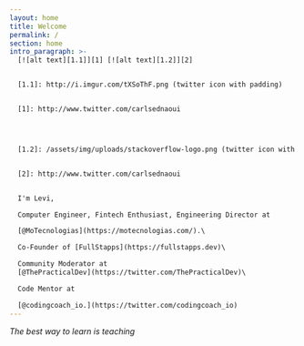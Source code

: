 ```yaml
---
layout: home
title: Welcome
permalink: /
section: home
intro_paragraph: >-
  [![alt text][1.1]][1] [![alt text][1.2]][2] 


  [1.1]: http://i.imgur.com/tXSoThF.png (twitter icon with padding)


  [1]: http://www.twitter.com/carlsednaoui




  [1.2]: /assets/img/uploads/stackoverflow-logo.png (twitter icon with padding)


  [2]: http://www.twitter.com/carlsednaoui


  I'm Levi, 

  Computer Engineer, Fintech Enthusiast, Engineering Director at 

  [@MoTecnologias](https://motecnologias.com/).\

  Co-Founder of [FullStapps](https://fullstapps.dev)\

  Community Moderator at
  [@ThePracticalDev](https://twitter.com/ThePracticalDev)\

  Code Mentor at 

  [@codingcoach_io.](https://twitter.com/codingcoach_io)
---
```

_The best way to learn is teaching_ 

<a href="https://stackoverflow.com/"><i class="fa fa-stack-overflow"> </i></a>
